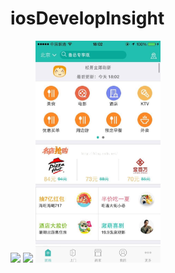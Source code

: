 # iosDevelopInsight
![](./iosDevelopInsight/美团总结/效果图/20150716151051443.jpg)
![](效果图/20150716151051443.jpg)
<img src="https://github.com/qibingying/iosDevelopInsight/blob/master/%E7%BE%8E%E5%9B%A2%E6%80%BB%E7%BB%93/%E6%95%88%E6%9E%9C%E5%9B%BE/20150716151051443.jpg" width="200" height="355">


